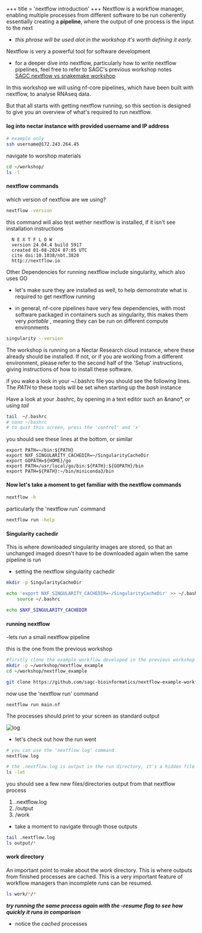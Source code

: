 +++
title = 'nextflow introduction'
+++
Nextflow is a workflow manager, enabling multiple processes from different software to be run coherently \
essentially creating a **pipeline**, where the output of one process is the input to the next 
- *this phrase will be used alot in the workshop it's worth defining it early.* 

Nextflow is very a powerful tool for software development
- for a deeper dive into nextflow, particularly how to write nextflow pipelines, feel free to refer to SAGC's previous workshop notes \
[SAGC nextflow vs snakemake workshop](https://sagc-bioinformatics.github.io/nextflow-vs-snakemake-2024/)

In this workshop we will using nf-core pipelines, which have been built with nextflow, to analyse RNAseq data.

But that all starts with getting nextflow running, so this section is designed to give you an overview of what's required to run nextflow.

#### log into nectar instance with provided username and IP address
```bash
# example only
ssh username@172.243.264.45
```

navigate to worshop materials
```bash
cd ~/workshop/
ls -l
```

#### nextflow commands
which version of nextflow are we using?
```bash
nextflow -version
```
this command will also test wether nextflow is installed, if it isn't see installation instructions

      N E X T F L O W
      version 24.04.4 build 5917
      created 01-08-2024 07:05 UTC 
      cite doi:10.1038/nbt.3820
      http://nextflow.io

Other Dependencies for running nextflow include singularity, which also uses GO
- let's make sure they are installed as well, to help demonstrate what is required to get nextflow running

- in general, nf-core pipelines have very few dependencies, with most software packaged in containers such as singularity, this makes them very *portable* , meaning they can be run on different compute environments


```bash
singularity --version
```
The workshop is running on a Nectar Research cloud instance, where these already should be installed. If not, or if you are working from a different environment, please refer to the second half of the 'Setup' instructions, giving instructions of how to install these software.
	
if you wake a look in your ~/.bashrc file you should see the following lines. The *PATH* to these tools will be set when starting up the *bash* instance

Have a look at your .bashrc, by opening in a text editor such an &nano*, or using *tail*
```bash
tail  ~/.bashrc
# nano ~/bashrc
# to quit this screen, press the 'control' and 'x' 
```
you should see these lines at the bottom, or similar

	export PATH=~/bin:${PATH}
	export NXF_SINGULARITY_CACHEDIR=~/SingularityCacheDir
	export GOPATH=${HOME}/go
	export PATH=/usr/local/go/bin:${PATH}:${GOPATH}/bin
	export PATH=${PATH}:~/bin/miniconda3/bin


#### Now let's take a moment to get familiar with the nextflow commands
```bash
nextflow -h
```
particularly the 'nextflow run' command
```bash
nextflow run -help
```

#### Singularity cachedir
This is where downloaded singularity images are stored, so that an unchanged imaged doesn't have to be downloaded again when the same pipeline is run

- setting the nextflow singularity cachedir
```bash
mkdir -p SingularityCacheDir

echo 'export NXF_SINGULARITY_CACHEDIR=~/SingularityCacheDir' >> ~/.bashrc && \
    source ~/.bashrc

echo $NXF_SINGULARITY_CACHEDIR
```
#### running nextflow
-lets run a small nextflow pipeline

this is the one from the previous workshop
```bash
#firstly clone the example workflow developed in the previous workshop from github
mkdir -p ~/workshop/nextflow_example
cd ~/workshop/nextflow_example

git clone https://github.com/sagc-bioinformatics/nextflow-example-workflow-2024.git
```
now use the 'nextflow run' command
```
nextflow run main.nf
```
The processes should print to your screen as standard output

![log](/nextflow/nextflowexampllog.png)

- let's check out how the run went
```bash
# you can use the 'nextflow log' command
nextflow log

# the .nextflow.log is output in the run directory, it's a hidden file so you will have to use ls -a to see it
ls -lat
```
you should see a few new files/directories output from that nextflow process
1. .nextflow.log
2. /output
3. /work

- take a moment to navigate through those outputs
```bash
tail .nextflow.log
ls output/*
```
#### work directory
An important point to make about the *work* directory. This is where outputs from finished processes are cached. This is a very important feature of workflow managers than incomplete runs can be resumed.
```bash
ls work/*/*
```


***try running the same process again with the -resume flag to see how quickly it runs in comparison***

- notice the *cached* processes



